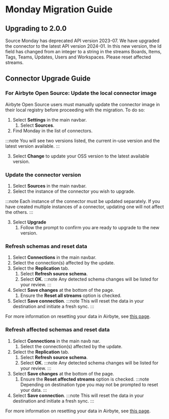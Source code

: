# Monday Migration Guide

## Upgrading to 2.0.0

Source Monday has deprecated API version 2023-07. We have upgraded the connector to the latest API version 2024-01. In this new version, the Id field has changed from an integer to a string in the streams Boards, Items, Tags, Teams, Updates, Users and Workspaces. Please reset affected streams.

## Connector Upgrade Guide

### For Airbyte Open Source: Update the local connector image

Airbyte Open Source users must manually update the connector image in their local registry before proceeding with the migration. To do so:

1. Select **Settings** in the main navbar.
    1. Select **Sources**.
2. Find Monday in the list of connectors. 

:::note
You will see two versions listed, the current in-use version and the latest version available.
::: 

3. Select **Change** to update your OSS version to the latest available version.

### Update the connector version

1. Select **Sources** in the main navbar. 
2. Select the instance of the connector you wish to upgrade.

:::note
Each instance of the connector must be updated separately. If you have created multiple instances of a connector, updating one will not affect the others.
:::

3. Select **Upgrade**
    1. Follow the prompt to confirm you are ready to upgrade to the new version.


### Refresh schemas and reset data

1. Select **Connections** in the main navbar.
2. Select the connection(s) affected by the update.
3. Select the **Replication** tab. 
    1. Select **Refresh source schema**.
    2. Select **OK**.
:::note
Any detected schema changes will be listed for your review.
:::
4. Select **Save changes** at the bottom of the page. 
    1. Ensure the **Reset all streams** option is checked.
5. Select **Save connection**. 
:::note
This will reset the data in your destination and initiate a fresh sync.
:::

For more information on resetting your data in Airbyte, see [this page](https://docs.airbyte.com/operator-guides/reset).


### Refresh affected schemas and reset data

1. Select **Connections** in the main navb nar.
    1. Select the connection(s) affected by the update.
2. Select the **Replication** tab.
    1. Select **Refresh source schema**.
    2. Select **OK**.
:::note
Any detected schema changes will be listed for your review.
:::
3. Select **Save changes** at the bottom of the page.
    1. Ensure the **Reset affected streams** option is checked.
:::note
Depending on destination type you may not be prompted to reset your data.
:::
4. Select **Save connection**. 
:::note
This will reset the data in your destination and initiate a fresh sync.
:::

For more information on resetting your data in Airbyte, see [this page](https://docs.airbyte.com/operator-guides/reset).

